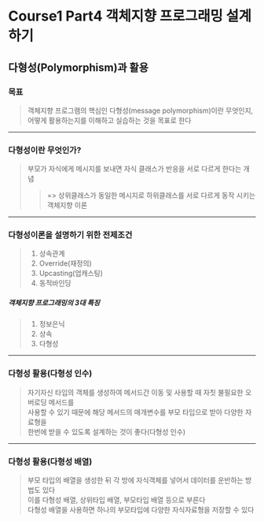 # Course1 Part4 객체지향 프로그래밍 설계하기   

## 다형성(Polymorphism)과 활용

### 목표
> 객체지향 프로그램의 핵심인 다형성(message polymorphism)이란 무엇인지,   
> 어떻게 활용하는지를 이해하고 실습하는 것을 목표로 한다
---

### 다형성이란 무엇인가?
> 부모가 자식에게 메시지를 보내면 자식 클래스가 반응을 서로 다르게 한다는 개념   
>> => 상위클래스가 동일한 메시지로 하위클래스를 서로 다르게 동작 시키는 객체지향 이론

---

### 다형성이론을 설명하기 위한 전제조건
>1. 상속관계
>2. Override(재정의)
>3. Upcasting(업캐스팅)
>4. 동적바인딩

##### 객체지향 프로그래밍의 3대 특징
>1. 정보은닉
>2. 상속
>3. 다형성

---

### 다형성 활용(다형성 인수)
> 자기자신 타입의 객체를 생성하여 메서드간 이동 및 사용할 때 자칫 불필요한 오버로딩 메서드를      
> 사용할 수 있기 때문에 해당 메서드의 매개변수를 부모 타입으로 받아 다양한 자료형을   
> 한번에 받을 수 있도록 설계하는 것이 좋다(다형성 인수)


---

### 다형성 활용(다형성 배열)
> 부모 타입의 배열을 생성한 뒤 각 방에 자식객체를 넣어서 데이터를 운반하는 방법도 있다   
> 이를 다형성 배열, 상위타입 배열, 부모타입 배열 등으로 부른다   
> 다형성 배열을 사용하면 하나의 부모타입에 다양한 자식자료형을 저장할 수 있다